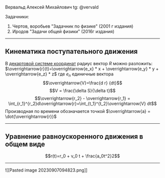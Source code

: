 Вервальд Алексей Михайлович
tg: @vervald

Задачники:
1) Чертов, воробьев "Задачник по физике" (2001 г издания)
2) Иродов "Задачи общей физики" (2016г издания)

----
## Кинематика поступательного движения

В [декартовой системе координат](https://dic.academic.ru/dic.nsf/ruwiki/890827) радиус вектор $R$ можно разложить: $\overrightarrow{r}(t)=\overrightarrow{e_x} * x + \overrightarrow{e_y} * y + \overrightarrow{e_z} * z$
где $e_n$ единичные вектора
$$\overrightarrow{V}=\frac{d r} {dt}$$
$$V = \frac{\delta S}{\delta t}$$
$$\overrightarrow{r_2} - \overrightarrow{r_1} = \int_{r_1}^{r_2}d\overrightarrow{r}=\int_{t_1}^{t_2}\overrightarrow{V} dt$$
Производная по времени обозначается точкой $\overrightarrow{a} = \dot{\overrightarrow{r}}$

----
## Уравнение равноускоренного движения в общем виде
$$r(t)=r_0 + v_0 t + \frac{a_0t^2}2$$

---
![[Pasted image 20230907094823.png]]